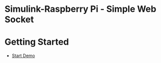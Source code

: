 # Simulink-Raspberry Pi -  Simple Web Socket 

# Getting Started
- [Start Demo](https://covao.github.ioSimulink/RaspiSimpleWebSocket/html/simulink_raspi_simple_websocket.html)
